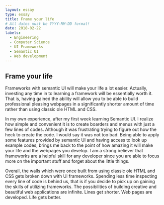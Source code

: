 ```yaml
---
layout: essay
type: essay
title: Frame your life
# All dates must be YYYY-MM-DD format!
date: 2018-02-22
labels:
  - Engineering
  - Computer Science
  - UI Frameworks
  - Semantic UI
  - Web development
---
```


## Frame your life
Frameworks with semantic UI will make your life a lot easier. Actually, investing any time in to learning a framework will be 
essentially worth it.  That is, having gained the ability will allow you to be able to build professional pleasing webpages in 
a significantly shorter amount of time rather than using classic ole HTML and CSS. 

In my own experience, after my first week learning Semantic UI. I realize how simple and convenient it is to create boarders 
and menus with just a few lines of codes. Although it was frustrating trying to figure out how the heck to create the code. 
I would say it was not too bad. Being able to apply some features provided by semantic UI and having access to look up example 
codes, brings me back to the point of how amazing it will make your life and the webpages you develop. I am a strong believer 
that frameworks are a helpful skill for any developer since you are able to focus more on the important stuff and forget about 
the little things.

Overall, the walls which were once built from using classic ole HTML and CSS gets broken down with UI frameworks. 
Spending less time inspecting every line of code is behind us, that is if you decide to pick up on gaining the skills of 
utilizing frameworks. The possibilities of building creative and beautiful web applications are infinite. Lines get shorter. 
Web pages are developed. Life gets better.
